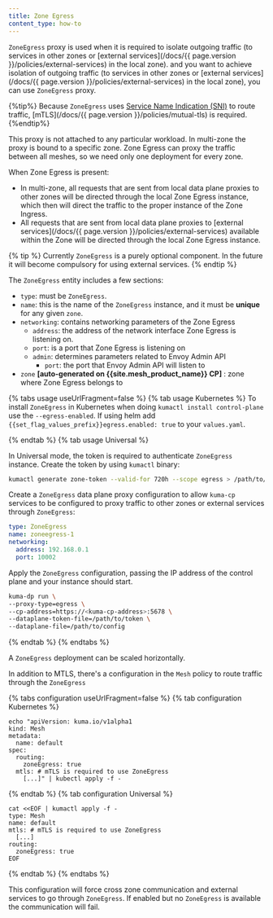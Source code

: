 ```yaml
---
title: Zone Egress
content_type: how-to
---
```


`ZoneEgress` proxy is used when it is required to isolate outgoing traffic (to services in other
zones or [external services](/docs/{{ page.version }}/policies/external-services) in the local zone).
and you want to achieve isolation of outgoing traffic (to services in other 
zones or [external services](/docs/{{ page.version }}/policies/external-services) in the local zone),
you can use `ZoneEgress` proxy.

{%tip%}
Because `ZoneEgress` uses [Service Name Indication (SNI)](https://en.wikipedia.org/wiki/Server_Name_Indication) to route traffic, [mTLS](/docs/{{ page.version }}/policies/mutual-tls) is required.
{%endtip%}

This proxy is not attached to any particular workload. In multi-zone the proxy is bound to a specific zone.
Zone Egress can proxy the traffic between all meshes, so we need only one deployment for every zone.

When Zone Egress is present:
* In multi-zone, all requests that are sent from local data plane proxies to other
  zones will be directed through the local Zone Egress instance, which then will
  direct the traffic to the proper instance of the Zone Ingress.
* All requests that are sent from local data plane proxies to [external services](/docs/{{ page.version }}/policies/external-services)
  available within the Zone will be directed through the local Zone Egress
  instance.

{% tip %}
Currently `ZoneEgress` is a purely optional component.
In the future it will become compulsory for using external services.
{% endtip %}

The `ZoneEgress` entity includes a few sections:

* `type`: must be `ZoneEgress`.
* `name`: this is the name of the `ZoneEgress` instance, and it must be **unique**
   for any given `zone`.
* `networking`: contains networking parameters of the Zone Egress
    * `address`: the address of the network interface Zone Egress is listening on.
    * `port`: is a port that Zone Egress is listening on
    * `admin`: determines parameters related to Envoy Admin API
      * `port`: the port that Envoy Admin API will listen to
* `zone` **[auto-generated on {{site.mesh_product_name}} CP]** : zone where Zone Egress belongs to

{% tabs usage useUrlFragment=false %}
{% tab usage Kubernetes %}
To install `ZoneEgress` in Kubernetes when doing `kumactl install control-plane` use the `--egress-enabled`. If using helm add `{{set_flag_values_prefix}}egress.enabled: true` to your `values.yaml`.

{% endtab %}
{% tab usage Universal %}

In Universal mode, the token is required to authenticate `ZoneEgress` instance. Create the token by using `kumactl` binary:

```bash
kumactl generate zone-token --valid-for 720h --scope egress > /path/to/token
```

Create a `ZoneEgress` data plane proxy configuration to allow `kuma-cp` services to be configured to proxy traffic to other zones or external services through `ZoneEgress`:

```yaml
type: ZoneEgress
name: zoneegress-1
networking:
  address: 192.168.0.1
  port: 10002
```

Apply the `ZoneEgress` configuration, passing the IP address of the control plane and your instance should start.

```bash
kuma-dp run \
--proxy-type=egress \
--cp-address=https://<kuma-cp-address>:5678 \
--dataplane-token-file=/path/to/token \
--dataplane-file=/path/to/config
```

{% endtab %}
{% endtabs %}


A `ZoneEgress` deployment can be scaled horizontally.

In addition to MTLS, there's a configuration in the `Mesh` policy to route traffic through the `ZoneEgress`

{% tabs configuration useUrlFragment=false %}
{% tab configuration Kubernetes %}

```shell
echo "apiVersion: kuma.io/v1alpha1
kind: Mesh
metadata:
  name: default
spec:
  routing:
    zoneEgress: true
  mtls: # mTLS is required to use ZoneEgress
    [...]" | kubectl apply -f -
```

{% endtab %}
{% tab configuration Universal %}

```shell
cat <<EOF | kumactl apply -f -
type: Mesh
name: default
mtls: # mTLS is required to use ZoneEgress
  [...]
routing:
  zoneEgress: true
EOF
```

{% endtab %}
{% endtabs %}

This configuration will force cross zone communication and external services to go through `ZoneEgress`.
If enabled but no `ZoneEgress` is available the communication will fail.
